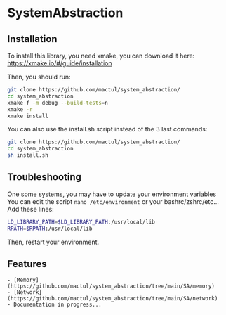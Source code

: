 # SystemAbstraction

## Installation

To install this library, you need xmake, you can download it here:
https://xmake.io/#/guide/installation

Then, you should run:
```sh
git clone https://github.com/mactul/system_abstraction/
cd system_abstraction
xmake f -m debug --build-tests=n
xmake -r
xmake install
```

You can also use the install.sh script instead of the 3 last commands:
```sh
git clone https://github.com/mactul/system_abstraction/
cd system_abstraction
sh install.sh
```

## Troubleshooting

One some systems, you may have to update your environment variables
You can edit the script `nano /etc/environment` or your bashrc/zshrc/etc...
Add these lines:
```sh
LD_LIBRARY_PATH=$LD_LIBRARY_PATH:/usr/local/lib
RPATH=$RPATH:/usr/local/lib
```
Then, restart your environment.


## Features
    - [Memory](https://github.com/mactul/system_abstraction/tree/main/SA/memory)
    - [Network](https://github.com/mactul/system_abstraction/tree/main/SA/network)
    - Documentation in progress...
